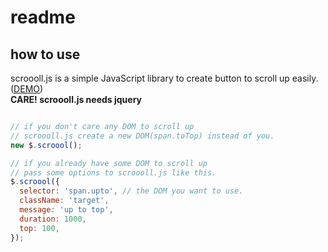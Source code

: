 # readme
## how to use

scroooll.js is a simple JavaScript library to create button to scroll up easily.([DEMO](http://vsanna.github.io/scroooll))  
**CARE! scroooll.js needs jquery**

```javascript

// if you don't care any DOM to scroll up
// scroooll.js create a new DOM(span.toTop) instead of you.
new $.scroool();
```

```javascript
// if you already have some DOM to scroll up
// pass some options to scroooll.js like this.
$.scroool({
  selector: 'span.upto', // the DOM you want to use.
  className: 'target',
  message: 'up to top',
  duration: 1000,
  top: 100,
});
```
